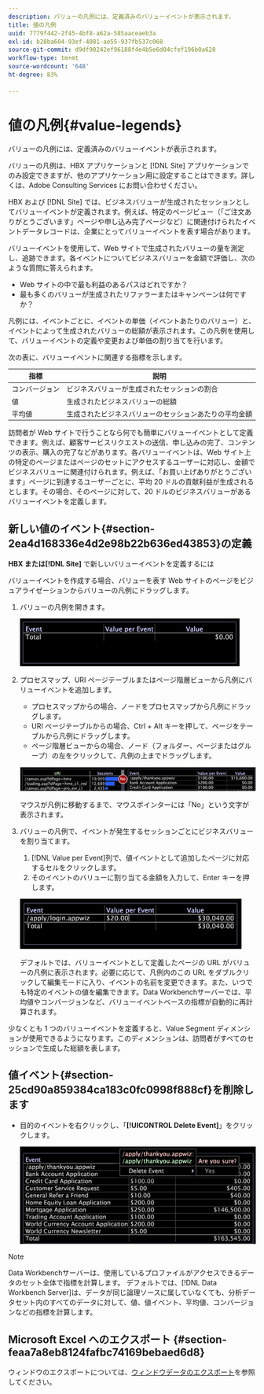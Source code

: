 ```yaml
---
description: バリューの凡例には、定義済みのバリューイベントが表示されます。
title: 値の凡例
uuid: 7779f442-2f45-4bf8-a62a-585aaceaeb3a
exl-id: b28ba604-93ef-4081-ae55-937fb537c068
source-git-commit: d9df90242ef96188f4e4b5e6d04cfef196b0a628
workflow-type: tm+mt
source-wordcount: '648'
ht-degree: 83%

---
```


# 値の凡例{#value-legends}

バリューの凡例には、定義済みのバリューイベントが表示されます。

バリューの凡例は、HBX アプリケーションと [!DNL Site] アプリケーションでのみ設定できますが、他のアプリケーション用に設定することはできます。詳しくは、Adobe Consulting Services にお問い合わせください。

HBX および [!DNL Site] では、ビジネスバリューが生成されたセッションとしてバリューイベントが定義されます。例えば、特定のページビュー（「ご注文ありがとうございます」ページや申し込み完了ページなど）に関連付けられたイベントデータレコードは、企業にとってバリューイベントを表す場合があります。

バリューイベントを使用して、Web サイトで生成されたバリューの量を測定し、追跡できます。各イベントについてビジネスバリューを金額で評価し、次のような質問に答えられます。

* Web サイトの中で最も利益のあるパスはどれですか？
* 最も多くのバリューが生成されたリファラーまたはキャンペーンは何ですか？

凡例には、イベントごとに、イベントの単価（イベントあたりのバリュー）と、イベントによって生成されたバリューの総額が表示されます。この凡例を使用して、バリューイベントの定義や変更および単価の割り当てを行います。

次の表に、バリューイベントに関連する指標を示します。

| 指標 | 説明 |
|---|---|
| コンバージョン | ビジネスバリューが生成されたセッションの割合 |
| 値 | 生成されたビジネスバリューの総額 |
| 平均値 | 生成されたビジネスバリューのセッションあたりの平均金額 |

訪問者が Web サイトで行うことなら何でも簡単にバリューイベントとして定義できます。例えば、顧客サービスリクエストの送信、申し込みの完了、コンテンツの表示、購入の完了などがあります。各バリューイベントは、Web サイト上の特定のページまたはページのセットにアクセスするユーザーに対応し、金額でビジネスバリューに関連付けられます。例えば、「お買い上げありがとうございます」ページに到達するユーザーごとに、平均 20 ドルの貢献利益が生成されるとします。その場合、そのページに対して、20 ドルのビジネスバリューがあるバリューイベントを定義します。

## 新しい値のイベント{#section-2ea4d168336e4d2e98b22b636ed43853}の定義

**HBX または[!DNL Site]** で新しいバリューイベントを定義するには

バリューイベントを作成する場合、バリューを表す Web サイトのページをビジュアライゼーションからバリューの凡例にドラッグします。

1. バリューの凡例を開きます。

   ![](assets/lgd_ValueLegend.png)

1. プロセスマップ、URI ページテーブルまたはページ階層ビューから凡例にバリューイベントを追加します。

   * プロセスマップからの場合、ノードをプロセスマップから凡例にドラッグします。
   * URI ページテーブルからの場合、Ctrl + Alt キーを押して、ページをテーブルから凡例にドラッグします。
   * ページ階層ビューからの場合、ノード（フォルダー、ページまたはグループ）の左をクリックして、凡例の上までドラッグします。

   ![](assets/client-leg.png)

   マウスが凡例に移動するまで、マウスポインターには「No」という文字が表示されます。

1. バリューの凡例で、イベントが発生するセッションごとにビジネスバリューを割り当てます。

   1. [!DNL Value per Event]列で、値イベントとして追加したページに対応するセルをクリックします。
   1. そのイベントのバリューに割り当てる金額を入力して、Enter キーを押します。

   ![](assets/lgd_ValueLegend_Value.png)

   デフォルトでは、バリューイベントとして定義したページの URL がバリューの凡例に表示されます。必要に応じて、凡例内のこの URL をダブルクリックして編集モードに入り、イベントの名前を変更できます。また、いつでも特定のイベントの値を編集できます。Data Workbenchサーバーでは、平均値やコンバージョンなど、バリューイベントベースの指標が自動的に再計算されます。

少なくとも 1 つのバリューイベントを定義すると、Value Segment ディメンションが使用できるようになります。このディメンションは、訪問者がすべてのセッションで生成した総額を表します。

## 値イベント{#section-25cd90a859384ca183c0fc0998f888cf}を削除します

* 目的のイベントを右クリックし、「**[!UICONTROL Delete Event]**」をクリックします。

   ![](assets/lgd_ValueLegend_deleteEvent.png)

>[!NOTE]
>
>Data Workbenchサーバーは、使用しているプロファイルがアクセスできるデータのセット全体で指標を計算します。 デフォルトでは、[!DNL Data Workbench Server]は、データが同じ論理ソースに属していなくても、分析データセット内のすべてのデータに対して、値、値イベント、平均値、コンバージョンなどの指標を計算します。

## Microsoft Excel へのエクスポート {#section-feaa7a8eb8124fafbc74169bebaed6d8}

ウィンドウのエクスポートについては、[ウィンドウデータのエクスポート](../../../../home/c-get-started/c-wk-win-wksp/c-exp-win-data.md#concept-8df61d64ed434cc5a499023c44197349)を参照してください。
